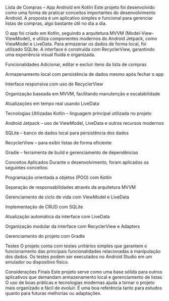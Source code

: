 Lista de Compras – App Android em Kotlin
Este projeto foi desenvolvido como uma forma de praticar conceitos importantes do desenvolvimento Android. A proposta é um aplicativo simples e funcional para gerenciar listas de compras, algo bastante útil no dia a dia.

O app foi criado em Kotlin, seguindo a arquitetura MVVM (Model-View-ViewModel), e utiliza componentes modernos do Android Jetpack, como ViewModel e LiveData. Para armazenar os dados de forma local, foi utilizado SQLite. A interface é construída com RecyclerView, garantindo uma experiência visual fluida e organizada.

Funcionalidades
Adicionar, editar e excluir itens da lista de compras

Armazenamento local com persistência de dados mesmo após fechar o app

Interface responsiva com uso de RecyclerView

Organização baseada em MVVM, facilitando manutenção e escalabilidade

Atualizações em tempo real usando LiveData

Tecnologias Utilizadas
Kotlin – linguagem principal utilizada no projeto

Android Jetpack – uso de ViewModel, LiveData e outros recursos modernos

SQLite – banco de dados local para persistência dos dados

RecyclerView – para exibir listas de forma eficiente

Gradle – ferramenta de build e gerenciamento de dependências

Conceitos Aplicados
Durante o desenvolvimento, foram aplicados os seguintes conceitos:

Programação orientada a objetos (POO) com Kotlin

Separação de responsabilidades através da arquitetura MVVM

Gerenciamento de ciclo de vida com ViewModel e LiveData

Implementação de CRUD com SQLite

Atualização automática da interface com LiveData

Organização modular da interface com RecyclerView e Adapters

Gerenciamento do projeto com Gradle

Testes
O projeto conta com testes unitários simples que garantem o funcionamento das principais funcionalidades relacionadas à manipulação dos dados. Os testes podem ser executados no Android Studio em um emulador ou dispositivo físico.

Considerações Finais
Este projeto serve como uma base sólida para outros aplicativos que demandam armazenamento local e gerenciamento de listas. O uso de boas práticas e tecnologias modernas ajuda a tornar o projeto mais organizado e fácil de evoluir. É uma boa referência tanto para estudos quanto para futuras melhorias ou adaptações.

